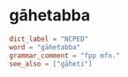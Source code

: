 # gāhetabba

``` toml
dict_label = "NCPED"
word = "gāhetabba"
grammar_comment = "fpp mfn."
see_also = ["gāheti"]
```


